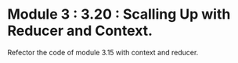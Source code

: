 # Module 3 : 3.20 : Scalling Up with Reducer and Context.

Refector the code of module 3.15 with context and reducer.
